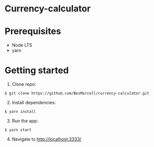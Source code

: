 # Currency-calculator

# Prerequisites
- Node LTS
- yarn

# Getting started
1. Clone repo:
```
$ git clone https://github.com/BesMarcell/currency-calculator.git
```
2. Install dependencies:
```
$ yarn install
```
3. Run the app:
```
$ yarn start
```
4. Navigate to <http://localhost:3333/>
